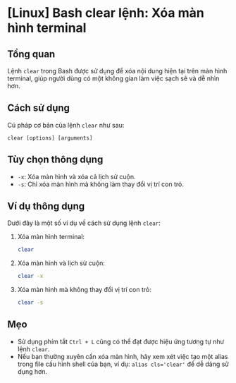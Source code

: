 # [Linux] Bash clear lệnh: Xóa màn hình terminal

## Tổng quan
Lệnh `clear` trong Bash được sử dụng để xóa nội dung hiện tại trên màn hình terminal, giúp người dùng có một không gian làm việc sạch sẽ và dễ nhìn hơn.

## Cách sử dụng
Cú pháp cơ bản của lệnh `clear` như sau:
```
clear [options] [arguments]
```

## Tùy chọn thông dụng
- `-x`: Xóa màn hình và xóa cả lịch sử cuộn.
- `-s`: Chỉ xóa màn hình mà không làm thay đổi vị trí con trỏ.

## Ví dụ thông dụng
Dưới đây là một số ví dụ về cách sử dụng lệnh `clear`:

1. Xóa màn hình terminal:
   ```bash
   clear
   ```

2. Xóa màn hình và lịch sử cuộn:
   ```bash
   clear -x
   ```

3. Xóa màn hình mà không thay đổi vị trí con trỏ:
   ```bash
   clear -s
   ```

## Mẹo
- Sử dụng phím tắt `Ctrl + L` cũng có thể đạt được hiệu ứng tương tự như lệnh `clear`.
- Nếu bạn thường xuyên cần xóa màn hình, hãy xem xét việc tạo một alias trong file cấu hình shell của bạn, ví dụ: `alias cls='clear'` để dễ dàng sử dụng hơn.